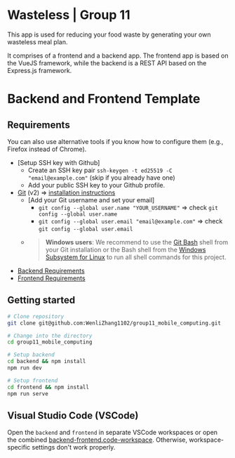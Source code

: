 # Wasteless | Group 11
This app is used for reducing your food waste by generating your own wasteless meal plan.

It comprises of a frontend and a backend app. The frontend app is based on the VueJS framework, while the backend is a REST API based on the Express.js framework.

# Backend and Frontend Template

## Requirements

You can also use alternative tools if you know how to configure them (e.g., Firefox instead of Chrome).

  * [Setup SSH key with Github]
    * Create an SSH key pair `ssh-keygen -t ed25519 -C "email@example.com"` (skip if you already have one)
    * Add your public SSH key to your Github profile.
* [Git](https://git-scm.com/) (v2) => [installation instructions](https://www.atlassian.com/git/tutorials/install-git)
  * [Add your Git username and set your email]
    * `git config --global user.name "YOUR_USERNAME"` => check `git config --global user.name`
    * `git config --global user.email "email@example.com"` => check `git config --global user.email`
  * > **Windows users**: We recommend to use the [Git Bash](https://www.atlassian.com/git/tutorials/git-bash) shell from your Git installation or the Bash shell from the [Windows Subsystem for Linux](https://docs.microsoft.com/en-us/windows/wsl/install-win10) to run all shell commands for this project.
* [Backend Requirements](./backend/README.md#Requirements)
* [Frontend Requirements](./frontend/README.md#Requirements)

## Getting started

```bash
# Clone repository
git clone git@github.com:WenliZhang1102/group11_mobile_computing.git

# Change into the directory
cd group11_mobile_computing

# Setup backend
cd backend && npm install
npm run dev

# Setup frontend
cd frontend && npm install
npm run serve
```

## Visual Studio Code (VSCode)

Open the `backend` and `frontend` in separate VSCode workspaces or open the combined [backend-frontend.code-workspace](./backend-frontend.code-workspace). Otherwise, workspace-specific settings don't work properly.
